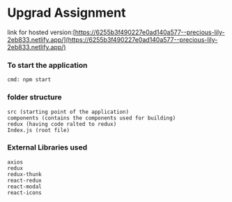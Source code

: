 # Upgrad Assignment

link for hosted version:[https://6255b3f490227e0ad140a577--precious-lily-2eb833.netlify.app/](https://6255b3f490227e0ad140a577--precious-lily-2eb833.netlify.app/)

### To start the application

    cmd: npm start

### folder structure

    src (starting point of the application)
    components (contains the components used for building)
    redux (having code ralted to redux)
    Index.js (root file)

### External Libraries used

    axios
    redux
    redux-thunk
    react-redux
    react-modal
    react-icons

